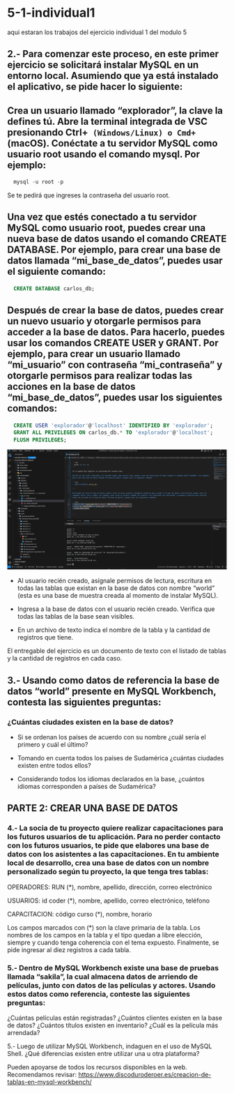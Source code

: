 # 5-1-individual1
aqui estaran los trabajos del ejercicio individual 1 del modulo 5 

## 2.- Para comenzar este proceso, en este primer ejercicio se solicitará instalar MySQL en un entorno local. Asumiendo que ya está instalado el aplicativo, se pide hacer lo siguiente:

## Crea un usuario llamado “explorador”, la clave la defines tú. Abre la terminal integrada de VSC presionando Ctrl+` (Windows/Linux) o Cmd+` (macOS). Conéctate a tu servidor MySQL como usuario root usando el comando mysql. Por ejemplo:

```sql
  mysql -u root -p
```

Se te pedirá que ingreses la contraseña del usuario root.

## Una vez que estés conectado a tu servidor MySQL como usuario root, puedes crear una nueva base de datos usando el comando CREATE DATABASE. Por ejemplo, para crear una base de datos llamada “mi_base_de_datos”, puedes usar el siguiente comando:

```sql
  CREATE DATABASE carlos_db;

```

## Después de crear la base de datos, puedes crear un nuevo usuario y otorgarle permisos para acceder a la base de datos. Para hacerlo, puedes usar los comandos CREATE USER y GRANT. Por ejemplo, para crear un usuario llamado “mi_usuario” con contraseña “mi_contraseña” y otorgarle permisos para realizar todas las acciones en la base de datos “mi_base_de_datos”, puedes usar los siguientes comandos:

```sql
  CREATE USER 'explorador'@'localhost' IDENTIFIED BY 'explorador';
  GRANT ALL PRIVILEGES ON carlos_db.* TO 'explorador'@'localhost';
  FLUSH PRIVILEGES;


```

![usuario explorador](./src/img/crear_usuario.png)

- Al usuario recién creado, asígnale permisos de lectura, escritura en todas las tablas que existan en la
base de datos con nombre “world” (esta es una base de muestra creada al momento de instalar
MySQL).

- Ingresa a la base de datos con el usuario recién creado. Verifica que todas las tablas de la base sean
visibles.

- En un archivo de texto indica el nombre de la tabla y la cantidad de registros que tiene.

El entregable del ejercicio es un documento de texto con el listado de tablas y la cantidad de registros
en cada caso.

## 3.- Usando como datos de referencia la base de datos “world” presente en MySQL Workbench, contesta las siguientes preguntas:

### ¿Cuántas ciudades existen en la base de datos?
- Si se ordenan los países de acuerdo con su nombre ¿cuál sería el primero y cuál el último?

- Tomando en cuenta todos los países de Sudamérica ¿cuántas ciudades existen entre todos ellos?

- Considerando todos los idiomas declarados en la base, ¿cuántos idiomas corresponden a países de
Sudamérica?

## PARTE 2: CREAR UNA BASE DE DATOS

### 4.- La socia de tu proyecto quiere realizar capacitaciones para los futuros usuarios de tu aplicación. Para no perder contacto con los futuros usuarios, te pide que elabores una base de datos con los asistentes a las capacitaciones. En tu ambiente local de desarrollo, crea una base de datos con un nombre personalizado según tu proyecto, la que tenga tres tablas:

OPERADORES: RUN (*), nombre, apellido, dirección, correo electrónico

USUARIOS: id coder (*), nombre, apellido, correo electrónico, teléfono

CAPACITACION: código curso (*), nombre, horario

Los campos marcados con (*) son la clave primaria de la tabla. Los nombres de los campos en la
tabla y el tipo quedan a libre elección, siempre y cuando tenga coherencia con el tema expuesto.
Finalmente, se pide ingresar al diez registros a cada tabla.

### 5.- Dentro de MySQL Workbench existe una base de pruebas llamada “sakila”, la cual almacena datos de arriendo de películas, junto con datos de las películas y actores. Usando estos datos como referencia, conteste las siguientes preguntas:
¿Cuántas películas están registradas?
¿Cuántos clientes existen en la base de datos?
¿Cuántos títulos existen en inventario?
¿Cuál es la película más arrendada?

5.- Luego de utilizar MySQL Workbench, indaguen en el uso de MySQL Shell. ¿Qué diferencias existen
entre utilizar una u otra plataforma?

Pueden apoyarse de todos los recursos disponibles en la web. Recomendamos revisar:
https://www.discoduroderoer.es/creacion-de-tablas-en-mysql-workbench/
